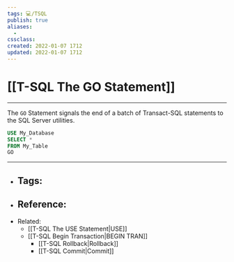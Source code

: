```yaml
---
tags: 💻️/TSQL 
publish: true
aliases:
  - 
cssclass: 
created: 2022-01-07 1712
updated: 2022-01-07 1712
---
```


# [[T-SQL The GO Statement]]

---

The `GO` Statement signals the end of a batch of Transact-SQL statements to the SQL Server utilities.

```sql
USE My_Database
SELECT *
FROM My_Table
GO
```

---

- Tags: 
	- 
- Reference:
	- 
- Related:
	- [[T-SQL The USE Statement|USE]]
	- [[T-SQL Begin Transaction|BEGIN TRAN]]
		- [[T-SQL Rollback|Rollback]]
		- [[T-SQL Commit|Commit]]
